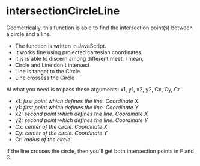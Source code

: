 # intersectionCircleLine
Geometrically, this function is able to find the intersection point(s) between a circle and a line.
- The function is written in JavaScript.
- It works fine using projected cartesian coordinates.
- it is is able to discern among different meet. I mean,
 - Circle and Line don't intersect
 - Line is tanget to the Circle
 - Line crossess the Circle

Al  what you need is to pass these arguments: x1, y1, x2, y2, Cx, Cy, Cr
- x1: _first point which defines the line. Coordinate X_
- y1: _first point which defines the line. Coordinate Y_
- x2: _second point which defines the line. Coordinate X_
- y2: _second point which defines the line. Coordinate Y_
- Cx: _center of the circle. Coordinate X_
- Cy: _center of the circle. Coordinate Y_
- Cr: _radius of the circle_

If the line crosses the circle, then you'll get both intersection points in F and G.
